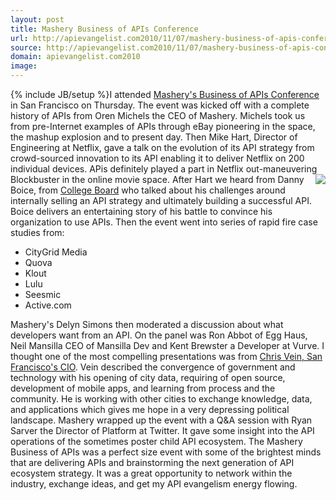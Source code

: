 ```yaml
---
layout: post
title: Mashery Business of APIs Conference
url: http://apievangelist.com2010/11/07/mashery-business-of-apis-conference/
source: http://apievangelist.com2010/11/07/mashery-business-of-apis-conference/
domain: apievangelist.com2010
image: 
---
```

{% include JB/setup %}I attended <a href="http://apiconference.com/" target="_blank">Mashery's Business of APIs Conference</a> in San Francisco on Thursday.
The event was kicked off with a complete history of APIs from Oren Michels the CEO of Mashery. Michels took us from pre-Internet examples of APIs through eBay pioneering in the space, the mashup explosion and to present day.
Then Mike Hart, Director of Engineering at Netflix, gave a talk on the evolution of its API strategy from crowd-sourced innovation to its API enabling it to deliver Netflix on 200 individual devices. APis definitely played a part in Netflix out-maneuvering Blockbuster in the online movie space. <img src="http://kinlane-productions.s3.amazonaws.com/events/Business-of-APIs-2010.jpg"  align="right" /> After Hart we heard from Danny Boice, from <a href="http://www.collegeboard.com" target="_blank">College Board</a> who talked about his challenges around internally selling an API strategy and ultimately building a successful API. Boice delivers an entertaining story of his battle to convince his organization to use APIs.
Then the event went into series of rapid fire case studies from:
<ul>
     <li>CityGrid Media
     </li>
     <li>Quova
     </li>
     <li>Klout
     </li>
     <li>Lulu
     </li>
     <li>Seesmic
     </li>
     <li>Active.com
     </li>
</ul>Mashery's Delyn Simons then moderated a discussion about what developers want from an API. On the panel was Ron Abbot of Egg Haus, Neil Mansilla CEO of Mansilla Dev and Kent Brewster a Developer at Vurve.
I thought one of the most compelling presentations was from <a href="http://www.linkedin.com/pub/chris-vein/7/110/71b" target="_blank">Chris Vein, San Francisco's CIO</a>. Vein described the convergence of government and technology with his opening of city data, requiring of open source, development of mobile apps, and learning from process and the community. He is working with other cities to exchange knowledge, data, and applications which gives me hope in a very depressing political landscape.
Mashery wrapped up the event with a Q&amp;A session with Ryan Sarver the Director of Platform at Twitter. It gave some insight into the API operations of the sometimes poster child API ecosystem.
The Mashery Business of APIs was a perfect size event with some of the brightest minds that are delivering APIs and brainstorming the next generation of API ecosystem strategy. It was a great opportunity to network within the industry, exchange ideas, and get my API evangelism energy flowing.
